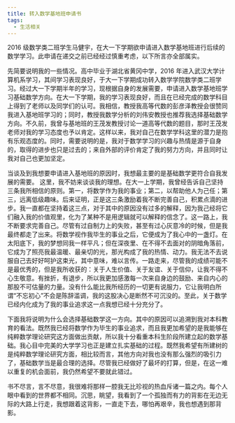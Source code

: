 ```yaml
---
title: 转入数学基地班申请书
tags:
  - 生活相关
---
```


2016 级数学类二班学生马健宇，在大一下学期欲申请进入数学基地班进行后续的数学学习。此申请在递交之前已经经过慎重考虑，以下所言亦全部属实。

先简要说明我的一些情况。高中毕业于湖北省黄冈中学，2016 年进入武汉大学计算机系学习，其间学习表现良好，于大一下学期成功转入数学学院数学类二班学习。经过大一下学期半年的学习，现根据自身的发展需要，申请进入数学基地班学习基础数学方向。在大一下学期，我的学习表现良好，而且在已经完成的数学科目上得到了老师以及同学们的认可。我相信，教授我高等代数的彭彦泽教授会很赞同我进入基地班学习的；同时，教授我数学分析的刘伟安教授也推荐我选择基础数学方向。不久前，我曾与基地班的王茂发教授讨论一道高等代数的题目，那时王茂发老师对我的学习态度也予以肯定。这样以来，我对自己在数学学科这里的潜力是抱有乐观态度的。同时，需要说明的是，我对于数学学习的兴趣与热情是源于自身的，取得的进步也只是过去的；来自外部的评价肯定了我的努力方向，并且同时让我对自己也更加坚定。

当谈及到我想要申请进入基地班的原因时，我想最主要的是基础数学更符合自我发展的需要。
这里，我不妨来谈谈我的理想。在大一上学期，我曾经告诉自己坚持三条我所相信的原则。第一，将数学作为我的事业；第二，以帮助他人为己任；第三，远离低级趣味。后来证明，正是这三条激励着我不断完善自己，积累点滴的进步。我一直都在坚持着这三点，对于其中的原因没有过多的解释，因为我己经将它们融入我的价值观里，化为了某种不是用逻辑就可以解释的信念了。这一路上，我不断要求完善自己。尽管有过自制力上的失败，甚至有过心灰意冷的时候，但是我最终都走了出来。将数学视作我毕生的事业之后，它便成为了我心中的一盏灯。在太阳底下，我的梦想同我一样平凡；但在深夜里、在不得不去面对的阴暗角落前，它成为了照亮我最温暖、最亲切的光，那光构成了我的热情、动力。我无法不去说服自己去好好呵护这束光，其中意味，难以言传。一路走来，尽管我的成绩可能不是最优秀的，但是我所收获的：关于人生价值、关于友谊、关于信仰，让我不得不心生敬意。有挫折，有退步，所以我更加感激每一次来自身边的鼓励、来自内心的那股不可估量的力量。没有什么能比我所经历的一切更有说服力，它让我明白所谓“不忘初心”不会是陈辞滥调，我的这股决心是断然不可沉没的。至此，关于数学已经内化成为了我的事业追求这一点我想已经十分充分了。

下面我将说明为什么会选择基础数学这一方向。其中的原因可以追溯到我对本科教育的看法。既然我已经将数学作为毕生的事业追求，而且我更加希望的是我能够在纯粹数学理论研究这方面做出贡献，所以我十分看重本科生阶段所建立起的数学基础。我心目中完美的大学学习也正是建立扎实基础的过程。既然我希望有所建树的是纯粹数学理论研究方面，相比较而言，其他方向对我也没有那么强烈的吸引力了，基础数学当是最合理的选择。尽管我已经做好了最坏的打算，但是，在这一难以重复的机会面前，我仍然希望不要就此错过。

书不尽言，言不尽意，我很难将那样一腔我无比珍视的热血斥诸一篇之内。每个人眼中看到的世界都不相同。沉思，眺望，我看到了一个孤独而有力的背影在无边无际的大路上行走，我想跟着这背影，一直走下去，哪怕再艰辛，我也想遇到那背影。
